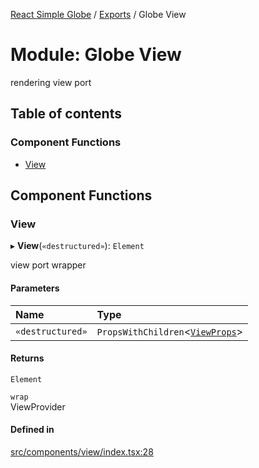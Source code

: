 [React Simple Globe](../README.md) / [Exports](../modules.md) / Globe View

# Module: Globe View

rendering view port

## Table of contents

### Component Functions

- [View](Globe_View.md#view)

## Component Functions

### View

▸ **View**(`«destructured»`): `Element`

view port wrapper

#### Parameters

| Name | Type |
| :------ | :------ |
| `«destructured»` | `PropsWithChildren`<[`ViewProps`](../classes/Globe_View_Classes.ViewProps.md)\> |

#### Returns

`Element`

`wrap`\
ViewProvider

#### Defined in

[src/components/view/index.tsx:28](https://github.com/Gaushao/d3-react-globe/blob/d269768/src/components/view/index.tsx#L28)
